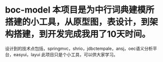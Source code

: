 # boc-model  本项目是为中行词典建模所搭建的小工具，从原型图，表设计，到架构搭建，到开发完成我用了10天时间。
设计到的技术点包括，springmvc，shrio，jdbctempale，ansj，oec语义分析平台，easyui，layui
此项目只是个小工具，可以供大家学习。
